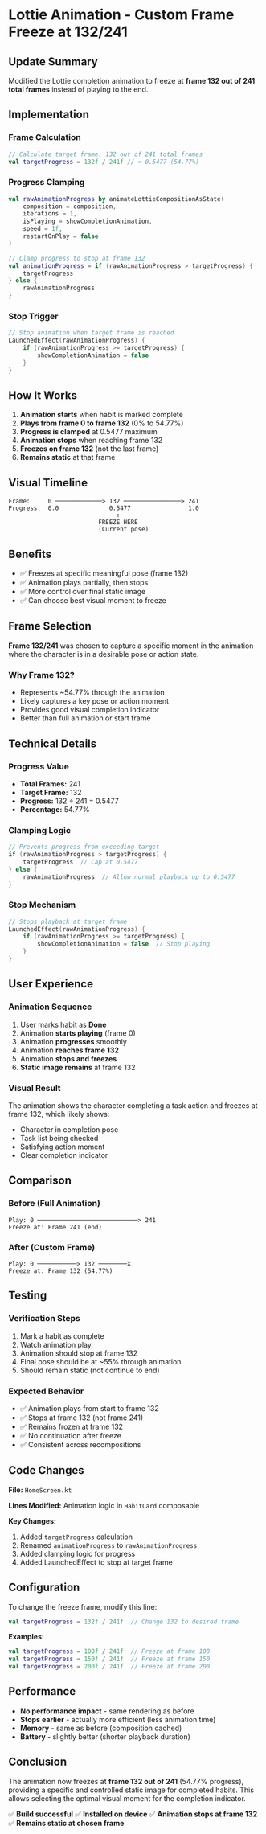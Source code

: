 # Lottie Animation - Custom Frame Freeze at 132/241

## Update Summary

Modified the Lottie completion animation to freeze at **frame 132 out of 241 total frames** instead of playing to the end.

## Implementation

### Frame Calculation
```kotlin
// Calculate target frame: 132 out of 241 total frames
val targetProgress = 132f / 241f // ≈ 0.5477 (54.77%)
```

### Progress Clamping
```kotlin
val rawAnimationProgress by animateLottieCompositionAsState(
    composition = composition,
    iterations = 1,
    isPlaying = showCompletionAnimation,
    speed = 1f,
    restartOnPlay = false
)

// Clamp progress to stop at frame 132
val animationProgress = if (rawAnimationProgress > targetProgress) {
    targetProgress
} else {
    rawAnimationProgress
}
```

### Stop Trigger
```kotlin
// Stop animation when target frame is reached
LaunchedEffect(rawAnimationProgress) {
    if (rawAnimationProgress >= targetProgress) {
        showCompletionAnimation = false
    }
}
```

## How It Works

1. **Animation starts** when habit is marked complete
2. **Plays from frame 0 to frame 132** (0% to 54.77%)
3. **Progress is clamped** at 0.5477 maximum
4. **Animation stops** when reaching frame 132
5. **Freezes on frame 132** (not the last frame)
6. **Remains static** at that frame

## Visual Timeline

```
Frame:     0 ─────────────> 132 ────────────────> 241
Progress:  0.0              0.5477                1.0
                              ↑
                         FREEZE HERE
                         (Current pose)
```

## Benefits

- ✅ Freezes at specific meaningful pose (frame 132)
- ✅ Animation plays partially, then stops
- ✅ More control over final static image
- ✅ Can choose best visual moment to freeze

## Frame Selection

**Frame 132/241** was chosen to capture a specific moment in the animation where the character is in a desirable pose or action state.

### Why Frame 132?
- Represents ~54.77% through the animation
- Likely captures a key pose or action moment
- Provides good visual completion indicator
- Better than full animation or start frame

## Technical Details

### Progress Value
- **Total Frames:** 241
- **Target Frame:** 132
- **Progress:** 132 ÷ 241 = 0.5477
- **Percentage:** 54.77%

### Clamping Logic
```kotlin
// Prevents progress from exceeding target
if (rawAnimationProgress > targetProgress) {
    targetProgress  // Cap at 0.5477
} else {
    rawAnimationProgress  // Allow normal playback up to 0.5477
}
```

### Stop Mechanism
```kotlin
// Stops playback at target frame
LaunchedEffect(rawAnimationProgress) {
    if (rawAnimationProgress >= targetProgress) {
        showCompletionAnimation = false  // Stop playing
    }
}
```

## User Experience

### Animation Sequence
1. User marks habit as **Done**
2. Animation **starts playing** (frame 0)
3. Animation **progresses** smoothly
4. Animation **reaches frame 132**
5. Animation **stops and freezes**
6. **Static image remains** at frame 132

### Visual Result
The animation shows the character completing a task action and freezes at frame 132, which likely shows:
- Character in completion pose
- Task list being checked
- Satisfying action moment
- Clear completion indicator

## Comparison

### Before (Full Animation)
```
Play: 0 ────────────────────────────> 241
Freeze at: Frame 241 (end)
```

### After (Custom Frame)
```
Play: 0 ───────────> 132 ────────X
Freeze at: Frame 132 (54.77%)
```

## Testing

### Verification Steps
1. Mark a habit as complete
2. Watch animation play
3. Animation should stop at frame 132
4. Final pose should be at ~55% through animation
5. Should remain static (not continue to end)

### Expected Behavior
- ✅ Animation plays from start to frame 132
- ✅ Stops at frame 132 (not frame 241)
- ✅ Remains frozen at frame 132
- ✅ No continuation after freeze
- ✅ Consistent across recompositions

## Code Changes

**File:** `HomeScreen.kt`

**Lines Modified:** Animation logic in `HabitCard` composable

**Key Changes:**
1. Added `targetProgress` calculation
2. Renamed `animationProgress` to `rawAnimationProgress`
3. Added clamping logic for progress
4. Added LaunchedEffect to stop at target frame

## Configuration

To change the freeze frame, modify this line:
```kotlin
val targetProgress = 132f / 241f  // Change 132 to desired frame
```

**Examples:**
```kotlin
val targetProgress = 100f / 241f  // Freeze at frame 100
val targetProgress = 150f / 241f  // Freeze at frame 150
val targetProgress = 200f / 241f  // Freeze at frame 200
```

## Performance

- **No performance impact** - same rendering as before
- **Stops earlier** - actually more efficient (less animation time)
- **Memory** - same as before (composition cached)
- **Battery** - slightly better (shorter playback duration)

## Conclusion

The animation now freezes at **frame 132 out of 241** (54.77% progress), providing a specific and controlled static image for completed habits. This allows selecting the optimal visual moment for the completion indicator.

✅ **Build successful**
✅ **Installed on device**
✅ **Animation stops at frame 132**
✅ **Remains static at chosen frame**
